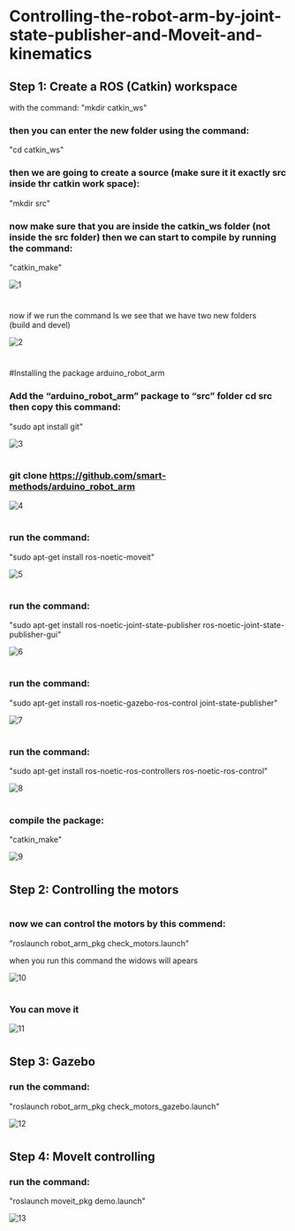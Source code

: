 # Controlling-the-robot-arm-by-joint-state-publisher-and-Moveit-and-kinematics

## Step 1: Create a ROS (Catkin) workspace 
with the command: "mkdir catkin_ws"
### then you can enter the new folder using the command: 
"cd catkin_ws"
### then we are going to create a source (make sure it it exactly src inside thr catkin work space):
"mkdir src"
### now make sure that you are inside the catkin_ws folder (not inside the src folder) then we can start to compile by running the command: 
"catkin_make"

![1](https://github.com/user-attachments/assets/6a3cfb51-1dee-452d-a180-bf6efc754268)
#
 
now if we run the command ls we see that we have two new folders (build and devel)

![2](https://github.com/user-attachments/assets/a5f441f0-ee9f-44e2-b9bf-f27a523cffb1)
#

#Installing the package arduino_robot_arm
### Add the “arduino_robot_arm” package to “src” folder cd src then copy this command: 
"sudo apt install git"

![3](https://github.com/user-attachments/assets/c185448b-fd8c-45d2-b7b8-57a4e4c86756)
#

### git clone https://github.com/smart-methods/arduino_robot_arm 

![4](https://github.com/user-attachments/assets/a614edf7-f6c0-437d-a771-392ba92b9038)
#

### run the command: 
"sudo apt-get install ros-noetic-moveit"

![5](https://github.com/user-attachments/assets/2d04cb84-8536-4999-89b3-edbd5bf8a935)
#

### run the command: 
"sudo apt-get install ros-noetic-joint-state-publisher ros-noetic-joint-state-publisher-gui"

![6](https://github.com/user-attachments/assets/f2f2121c-c949-4b33-97e2-0cf19c22fc6e)
#

### run the command: 
"sudo apt-get install ros-noetic-gazebo-ros-control joint-state-publisher"

![7](https://github.com/user-attachments/assets/55717512-0b42-443b-97a9-c1f557d75dd9)
#

### run the command: 
"sudo apt-get install ros-noetic-ros-controllers ros-noetic-ros-control"

![8](https://github.com/user-attachments/assets/6da8b6a8-0590-471d-8c63-bc6777210261)
#

### compile the package: 
"catkin_make"

![9](https://github.com/user-attachments/assets/9936303c-3b1b-40ea-9175-01c6cf150699)
#

## Step 2: Controlling the motors
#

### now we can control the motors by this commend: 
"roslaunch robot_arm_pkg check_motors.launch"

when you run this command the widows will apears

![10](https://github.com/user-attachments/assets/41e46d26-2a79-41ef-9240-812d9fd3dd5a)
#

### You can move it

![11](https://github.com/user-attachments/assets/4bf6ff93-05d8-4342-b454-278d9be069a6)
#

## Step 3: Gazebo
### run the command: 
"roslaunch robot_arm_pkg check_motors_gazebo.launch"

![12](https://github.com/user-attachments/assets/c316fe79-1130-4057-b0e4-464a0e7b1e05)
#

## Step 4: MoveIt controlling

### run the command: 
"roslaunch moveit_pkg demo.launch"

![13](https://github.com/user-attachments/assets/919ce3bd-2c22-4bb9-95ff-f915acc48660)
